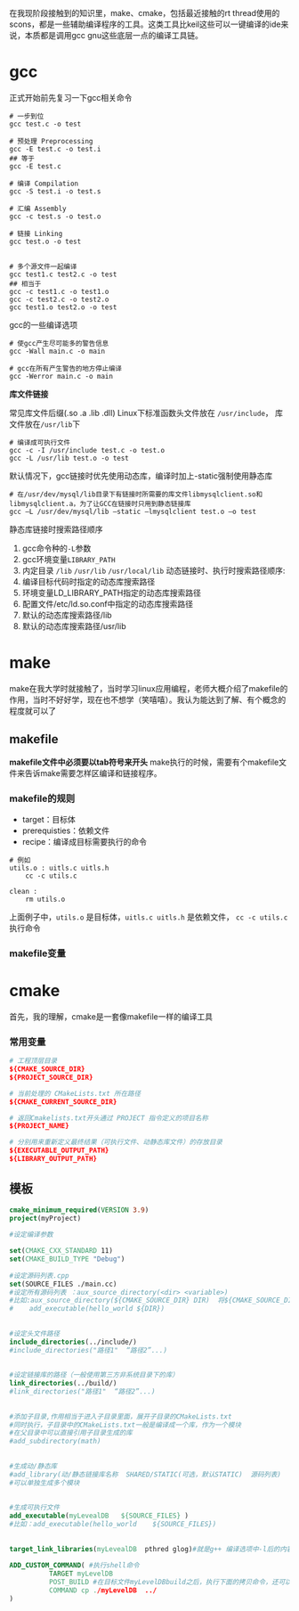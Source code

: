 
在我现阶段接触到的知识里，make、cmake，包括最近接触的rt thread使用的scons，都是一些辅助编译程序的工具。这类工具比keil这些可以一键编译的ide来说，本质都是调用gcc gnu这些底层一点的编译工具链。

# gcc

正式开始前先复习一下gcc相关命令

```shell
# 一步到位
gcc test.c -o test

# 预处理 Preprocessing
gcc -E test.c -o test.i
## 等于
gcc -E test.c

# 编译 Compilation
gcc -S test.i -o test.s

# 汇编 Assembly
gcc -c test.s -o test.o

# 链接 Linking
gcc test.o -o test


# 多个源文件一起编译
gcc test1.c test2.c -o test
## 相当于
gcc -c test1.c -o test1.o
gcc -c test2.c -o test2.o
gcc test1.o test2.o -o test
```

gcc的一些编译选项
```shell
# 使gcc产生尽可能多的警告信息
gcc -Wall main.c -o main

# gcc在所有产生警告的地方停止编译
gcc -Werror main.c -o main

```

**库文件链接**

常见库文件后缀(.so .a .lib .dll)
Linux下标准函数头文件放在 `/usr/include`， 库文件放在`/usr/lib`下

```shell
# 编译成可执行文件
gcc -c -I /usr/include test.c -o test.o
gcc -L /usr/lib test.o -o test 
```

默认情况下，gcc链接时优先使用动态库，编译时加上-static强制使用静态库
```shell
# 在/usr/dev/mysql/lib目录下有链接时所需要的库文件libmysqlclient.so和libmysqlclient.a，为了让GCC在链接时只用到静态链接库
gcc –L /usr/dev/mysql/lib –static –lmysqlclient test.o –o test
```

静态库链接时搜索路径顺序
1. gcc命令种的`-L`参数
2. gcc环境变量`LIBRARY_PATH`
3. 内定目录 `/lib` `/usr/lib` `/usr/local/lib`
动态链接时、执行时搜索路径顺序:
1. 编译目标代码时指定的动态库搜索路径  
2. 环境变量LD_LIBRARY_PATH指定的动态库搜索路径  
3. 配置文件/etc/ld.so.conf中指定的动态库搜索路径  
4. 默认的动态库搜索路径/lib  
5. 默认的动态库搜索路径/usr/lib

# make
make在我大学时就接触了，当时学习linux应用编程，老师大概介绍了makefile的作用，当时不好好学，现在也不想学（笑嘻嘻）。我认为能达到了解、有个概念的程度就可以了

## makefile
**makefile文件中必须要以tab符号来开头**
make执行的时候，需要有个makefile文件来告诉make需要怎样区编译和链接程序。

### makefile的规则
* target：目标体
* prerequisties：依赖文件
* recipe：编译成目标需要执行的命令

```shell
# 例如
utils.o : uitls.c uitls.h
    cc -c utils.c

clean : 
    rm utils.o 
```

上面例子中，`utils.o` 是目标体，`uitls.c uitls.h` 是依赖文件，  `cc -c utils.c` 执行命令

### makefile变量


# cmake
首先，我的理解，cmake是一套像makefile一样的编译工具

### 常用变量
```cmake
# 工程顶层目录
${CMAKE_SOURCE_DIR} 
${PROJECT_SOURCE_DIR}

# 当前处理的 CMakeLists.txt 所在路径
${CMAKE_CURRENT_SOURCE_DIR}

# 返回Cmakelists.txt开头通过 PROJECT 指令定义的项目名称
${PROJECT_NAME}

# 分别用来重新定义最终结果（可执行文件、动静态库文件）的存放目录
${EXECUTABLE_OUTPUT_PATH}
${LIBRARY_OUTPUT_PATH}
```

## 模板


```cmake
cmake_minimum_required(VERSION 3.9)
project(myProject)
 
#设定编译参数

set(CMAKE_CXX_STANDARD 11)
set(CMAKE_BUILD_TYPE "Debug")
 
#设定源码列表.cpp
set(SOURCE_FILES ./main.cc)
#设定所有源码列表 ：aux_source_directory(<dir> <variable>)
#比如:aux_source_directory(${CMAKE_SOURCE_DIR} DIR)  将${CMAKE_SOURCE_DIR}目录下，也就是最顶级目录下所有的.cpp文件放入DIR变量中，后面的add_executable就可以很简化
#    add_executable(hello_world ${DIR})
 
 
#设定头文件路径
include_directories(../include/)
#include_directories("路径1"  “路径2”...)
 
 
#设定链接库的路径（一般使用第三方非系统目录下的库）
link_directories(../build/)
#link_directories("路径1"  “路径2”...)
 
 
#添加子目录,作用相当于进入子目录里面，展开子目录的CMakeLists.txt
#同时执行，子目录中的CMakeLists.txt一般是编译成一个库，作为一个模块
#在父目录中可以直接引用子目录生成的库
#add_subdirectory(math)
 
 
#生成动/静态库
#add_library(动/静态链接库名称  SHARED/STATIC(可选，默认STATIC)  源码列表)
#可以单独生成多个模块
 
 
#生成可执行文件
add_executable(myLevealDB   ${SOURCE_FILES} )
#比如：add_executable(hello_world    ${SOURCE_FILES})
 
 
target_link_libraries(myLevealDB  pthred glog)#就是g++ 编译选项中-l后的内容，不要有多余空格
 
ADD_CUSTOM_COMMAND( #执行shell命令
          TARGET myLevelDB 
          POST_BUILD #在目标文件myLevelDBbuild之后，执行下面的拷贝命令，还可以选择PRE_BUILD命令将会在其他依赖项执行前执行  PRE_LINK命令将会在其他依赖项执行完后执行  POST_BUILD命令将会在目标构建完后执行。
          COMMAND cp ./myLevelDB  ../
) 
```


